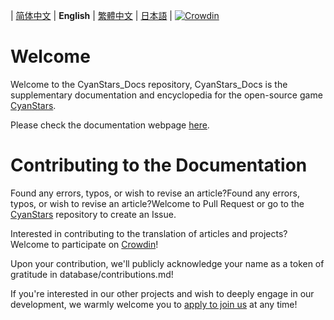\| [简体中文](README.md) | **English** | [繁體中文](README_zh-Hant.md) | [日本語](README_ja.md) | [![Crowdin](https://badges.crowdin.net/cyanstars/localized.svg)](https://crowdin.com/project/cyanstars)

# Welcome

Welcome to the CyanStars_Docs repository, CyanStars_Docs is the supplementary documentation and encyclopedia for the open-source game [CyanStars](https://github.com/IPOL-Studio/CyanStars).

Please check the documentation webpage [here](https://ipol-studio.github.io/CyanStars_Docs).

# Contributing to the Documentation

Found any errors, typos, or wish to revise an article?Found any errors, typos, or wish to revise an article?Welcome to Pull Request or go to the [CyanStars](https://github.com/IPOL-Studio/CyanStars) repository to create an Issue.

Interested in contributing to the translation of articles and projects?Welcome to participate on [Crowdin](https://crowdin.com/project/cyanstars)!

Upon your contribution, we'll publicly acknowledge your name as a token of gratitude in database/contributions.md!

If you're interested in our other projects and wish to deeply engage in our development, we warmly welcome you to [apply to join us](http://chenluan.mikecrm.com/JeKq3DU) at any time!
